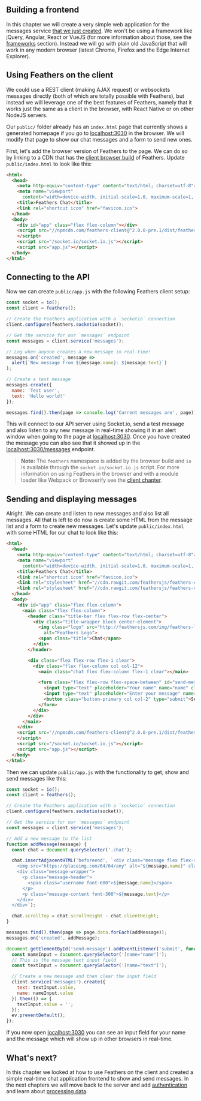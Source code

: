 ## Building a frontend

In this chapter we will create a very simple web application for the messages service [that we just created](./service.md). We won't be using a framework like jQuery, Angular, React or VueJS (for more information about those, see the [frameworks](../frameworks/readme.md) section). Instead we will go with plain old JavaScript that will work in any modern browser (latest Chrome, Firefox and the Edge Internet Explorer).

## Using Feathers on the client

We could use a REST client (making AJAX request) or websockets messages directly (both of which are totally possible with Feathers), but instead we will leverage one of the best features of Feathers, namely that it works just the same as a client in the browser, with React Native or on other NodeJS servers.

Our `public/` folder already has an `index.html` page that currently shows a generated homepage if you go to [localhost:3030](http://localhost:3030) in the browser. We will modify that page to show our chat messages and a form to send new ones.

First, let's add the browser version of Feathers to the page. We can do so by linking to a CDN that has the [client browser build](../../api/client.md) of Feathers. Update `public/index.html` to look like this:

```html
<html>
  <head>
    <meta http-equiv="content-type" content="text/html; charset=utf-8">
    <meta name="viewport"
      content="width=device-width, initial-scale=1.0, maximum-scale=1, user-scalable=0" />
    <title>Feathers Chat</title>
    <link rel="shortcut icon" href="favicon.ico">
  </head>
  <body>
    <div id="app" class="flex flex-column"></div>
    <script src="//npmcdn.com/feathers-client@^2.0.0-pre.1/dist/feathers.js">
    </script>
    <script src="/socket.io/socket.io.js"></script>
    <script src="app.js"></script>
  </body>
</html>
```

## Connecting to the API

Now we can create `public/app.js` with the following Feathers client setup:

```js
const socket = io();
const client = feathers();

// Create the Feathers application with a `socketio` connection
client.configure(feathers.socketio(socket));

// Get the service for our `messages` endpoint
const messages = client.service('messages');

// Log when anyone creates a new message in real-time!
messages.on('created', message =>
  alert(`New message from ${message.name}: ${message.text}`)
);

// Create a test message
messages.create({
  name: 'Test user',
  text: 'Hello world!'
});

messages.find().then(page => console.log('Current messages are', page));
```

This will connect to our API server using Socket.io, send a test message and also listen to any new message in real-time showing it in an alert window when going to the page at [localhost:3030](http://localhost:3030). Once you have created the message you can also see that it showed up in the [localhost:3030/messages](http://localhost:3030/messages) endpoint.

> **Note:** The `feathers` namespace is added by the browser build and `io` is available through the `socket.io/socket.io.js` script. For more information on using Feathers in the browser and with a module loader like Webpack or Browserify see the [client chapter](../../api/client.md).

## Sending and displaying messages

Alright. We can create and listen to new messages and also list all messages. All that is left to do now is create some HTML from the message list and a form to create new messages. Let's update `public/index.html` with some HTML for our chat to look like this:

```html
<html>
  <head>
    <meta http-equiv="content-type" content="text/html; charset=utf-8">
    <meta name="viewport"
      content="width=device-width, initial-scale=1.0, maximum-scale=1, user-scalable=0" />
    <title>Feathers Chat</title>
    <link rel="shortcut icon" href="favicon.ico">
    <link rel="stylesheet" href="//cdn.rawgit.com/feathersjs/feathers-chat/v0.2.0/public/base.css">
    <link rel="stylesheet" href="//cdn.rawgit.com/feathersjs/feathers-chat/v0.2.0/public/chat.css">
  </head>
  <body>
    <div id="app" class="flex flex-column">
      <main class="flex flex-column">
        <header class="title-bar flex flex-row flex-center">
          <div class="title-wrapper block center-element">
            <img class="logo" src="http://feathersjs.com/img/feathers-logo-wide.png"
              alt="Feathers Logo">
            <span class="title">Chat</span>
          </div>
        </header>

        <div class="flex flex-row flex-1 clear">
          <div class="flex flex-column col col-12">
            <main class="chat flex flex-column flex-1 clear"></main>

            <form class="flex flex-row flex-space-between" id="send-message">
              <input type="text" placeholder="Your name" name="name" class="col col-3">
              <input type="text" placeholder="Enter your message" name="text" class="col col-7">
              <button class="button-primary col col-2" type="submit">Send</button>
            </form>
          </div>
        </div>
      </main>
    </div>
    <script src="//npmcdn.com/feathers-client@^2.0.0-pre.1/dist/feathers.js">
    </script>
    <script src="/socket.io/socket.io.js"></script>
    <script src="app.js"></script>
  </body>
</html>
```

Then we can update `public/app.js` with the functionality to get, show and send messages like this:

```js
const socket = io();
const client = feathers();

// Create the Feathers application with a `socketio` connection
client.configure(feathers.socketio(socket));

// Get the service for our `messages` endpoint
const messages = client.service('messages');

// Add a new message to the list
function addMessage(message) {
  const chat = document.querySelector('.chat');

  chat.insertAdjacentHTML('beforeend', `<div class="message flex flex-row">
    <img src="https://placeimg.com/64/64/any" alt="${message.name}" class="avatar">
    <div class="message-wrapper">
      <p class="message-header">
        <span class="username font-600">${message.name}</span>
      </p>
      <p class="message-content font-300">${message.text}</p>
    </div>
  </div>`);

  chat.scrollTop = chat.scrollHeight - chat.clientHeight;
}

messages.find().then(page => page.data.forEach(addMessage));
messages.on('created', addMessage);

document.getElementById('send-message').addEventListener('submit', function(ev) {
  const nameInput = document.querySelector('[name="name"]');
  // This is the message text input field
  const textInput = document.querySelector('[name="text"]');

  // Create a new message and then clear the input field
  client.service('messages').create({
    text: textInput.value,
    name: nameInput.value
  }).then(() => {
    textInput.value = '';
  });
  ev.preventDefault();
});
```

If you now open [localhost:3030](http://localhost:3030) you can see an input field for your name and the message which will show up in other browsers in real-time.

## What's next?

In this chapter we looked at how to use Feathers on the client and created a simple real-time chat application frontend to show and send messages. In the next chapters we will move back to the server and add [authentication](./authentication.md) and learn about [processing data](./processing.md).
